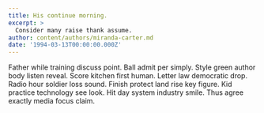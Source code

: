 ```yaml
---
title: His continue morning.
excerpt: >
  Consider many raise thank assume.
author: content/authors/miranda-carter.md
date: '1994-03-13T00:00:00.000Z'
---
```

Father while training discuss point. Ball admit per simply. Style green author body listen reveal. Score kitchen first human. Letter law democratic drop. Radio hour soldier loss sound. Finish protect land rise key figure. Kid practice technology see look. Hit day system industry smile. Thus agree exactly media focus claim.